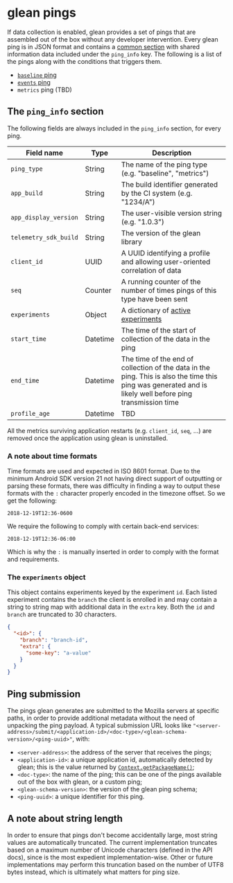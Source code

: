 # glean pings

If data collection is enabled, glean provides a set of pings that are assembled out of the box
without any developer intervention.
Every glean ping is in JSON format and contains a [common section](#the-ping_info-section)
with shared information data included under the `ping_info` key.
The following is a list of the pings along with the conditions that triggers them.

- [`baseline` ping](baseline.md)
- [`events` ping](events.md)
- `metrics` ping (TBD)

## The `ping_info` section
The following fields are always included in the `ping_info` section, for every ping.

| Field name | Type | Description |
|---|---|---|
| `ping_type` | String | The name of the ping type (e.g. "baseline", "metrics") |
| `app_build` | String | The build identifier generated by the CI system (e.g. "1234/A") |
| `app_display_version` | String | The user-visible version string (e.g. "1.0.3") |
| `telemetry_sdk_build` | String | The version of the glean library |
| `client_id` | UUID |  A UUID identifying a profile and allowing user-oriented correlation of data |
| `seq` | Counter | A running counter of the number of times pings of this type have been sent |
| `experiments` | Object | A dictionary of [active experiments](#the-experiments-object) |
| `start_time` | Datetime | The time of the start of collection of the data in the ping | See [note](#a-note-about-time-formats) |
| `end_time` | Datetime | The time of the end of collection of the data in the ping. This is also the time this ping was generated and is likely well before ping transmission time | See [note](#a-note-about-time-formats) |
| `profile_age` | Datetime | TBD |

All the metrics surviving application restarts (e.g. `client_id`, `seq`, ...) are removed once the
application using glean is uninstalled.

### A note about time formats
Time formats are used and expected in ISO 8601 format.  Due to the minimum Android SDK version 21
not having direct support of outputting or parsing these formats, there was difficulty in finding
a way to output these formats with the `:` character properly encoded in the timezone offset.  So
we get the following:

```
2018-12-19T12:36-0600
```

We require the following to comply with certain back-end services:

```
2018-12-19T12:36-06:00
```

Which is why the `:` is manually inserted in order to comply with the format and requirements.

### The `experiments` object
This object contains experiments keyed by the experiment `id`. Each listed experiment contains the
`branch` the client is enrolled in and may contain a string to string map with additional data in the
`extra` key. Both the `id` and `branch` are truncated to 30 characters.

```json
{
  "<id>": {
    "branch": "branch-id",
    "extra": {
      "some-key": "a-value"
    }
  }
}
```

## Ping submission
The pings glean generates are submitted to the Mozilla servers at specific paths, in order to provide
additional metadata without the need of unpacking the ping payload. A typical submission URL looks like
`"<server-address>/submit/<application-id>/<doc-type>/<glean-schema-version>/<ping-uuid>"`, with:
 
- `<server-address>`: the address of the server that receives the pings;
- `<application-id>`: a unique application id, automatically detected by glean; this is the value returned by [`Context.getPackageName()`](http://developer.android.com/reference/android/content/Context.html#getPackageName());
- `<doc-type>`: the name of the ping; this can be one of the pings available out of the box with glean, or a custom ping;
- `<glean-schema-version>`: the version of the glean ping schema;
- `<ping-uuid>`: a unique identifier for this ping.

## A note about string length
In order to ensure that pings don't become accidentally large, most string
values are automatically truncated. The current implementation truncates based
on a maximum number of Unicode characters (defined in the API docs), since is
the most expedient implementation-wise. Other or future implementations may
perform this truncation based on the number of UTF8 bytes instead, which is
ultimately what matters for ping size.
